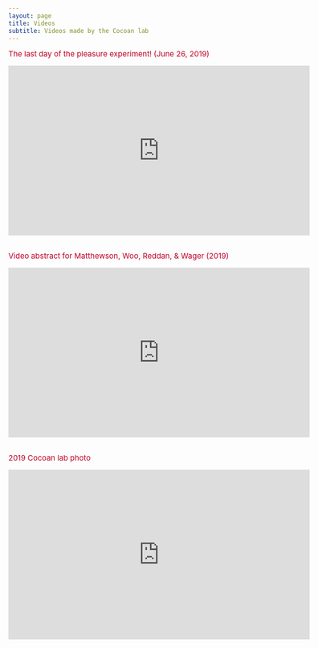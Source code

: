 ```yaml
---
layout: page
title: Videos
subtitle: Videos made by the Cocoan lab
---
```


<span style="font-size: 15px !important; color: #BD0026;">The last day of the pleasure experiment! (June 26, 2019) </span>

<center><iframe width="600" height="338" src="https://www.youtube.com/embed/Dq4PHaI3DmI" frameborder="0" allow="accelerometer; autoplay; encrypted-media; gyroscope; picture-in-picture" allowfullscreen></iframe></center>
<br>

<span style="font-size: 15px !important; color: #BD0026;">Video abstract for Matthewson, Woo, Reddan, & Wager (2019)
</span>

<center><iframe width="600" height="338" src="https://www.youtube.com/embed/R1QtvyAt-F8" frameborder="0" allow="accelerometer; autoplay; encrypted-media; gyroscope; picture-in-picture" allowfullscreen></iframe></center>
<br>


<span style="font-size: 15px !important; color: #BD0026;">2019 Cocoan lab photo
</span>

<center><iframe width="600" height="338" src="https://www.youtube.com/embed/NqMFXK-A7dU" frameborder="0" allow="accelerometer; autoplay; encrypted-media; gyroscope; picture-in-picture" allowfullscreen></iframe></center>
<br>
